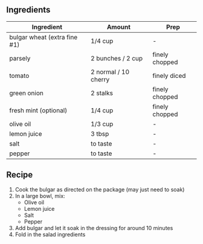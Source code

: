 ## Ingredients

| Ingredient                   | Amount               | Prep           |
| ---------------------------- | -------------------- | -------------- |
| bulgar wheat (extra fine #1) | 1/4 cup              | -              |
| parsely                      | 2 bunches / 2 cup    | finely chopped |
| tomato                       | 2 normal / 10 cherry | finely diced   |
| green onion                  | 2 stalks             | finely chopped |
| fresh mint (optional)        | 1/4 cup              | finely chopped |
| olive oil                    | 1/3 cup              | -              |
| lemon juice                  | 3 tbsp               | -              |
| salt                         | to taste             | -              |
| pepper                       | to taste             | -              |

## Recipe

1. Cook the bulgar as directed on the package (may just need to soak)
1. In a large bowl, mix:
   - Olive oil
   - Lemon juice
   - Salt
   - Pepper
1. Add bulgar and let it soak in the dressing for around 10 minutes
1. Fold in the salad ingredients

